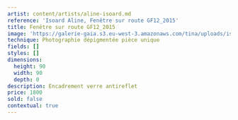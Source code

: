```yaml
---
artist: content/artists/aline-isoard.md
reference: 'Isoard Aline, Fenêtre sur route GF12_2015'
title: Fenêtre sur route GF12_2015
image: 'https://galerie-gaia.s3.eu-west-3.amazonaws.com/tina/uploads/isoard-aline/fenêtre sur route GF12-2015,92x92verre.jpg'
technique: Photographie dépigmentée pièce unique
fields: []
styles: []
dimensions:
  height: 90
  width: 90
  depth: 0
description: Encadrement verre antireflet
price: 1800
sold: false
contextual: true
---
```


